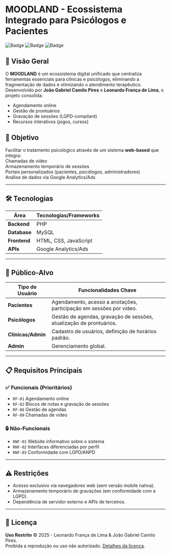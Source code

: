 # MOODLAND - Ecossistema Integrado para Psicólogos e Pacientes  

![Badge](https://img.shields.io/badge/Status-Em%20Desenvolvimento-yellow)   ![Badge](https://img.shields.io/badge/Licen%C3%A7a-Restrito-red)  ![Badge](https://img.shields.io/badge/Tecnologias-PHP%20%7C%20MySQL%20%7C%20HTML%2FCSS%2FJS-blue)  

## 📌 **Visão Geral**  
O **MOODLAND** é um ecossistema digital unificado que centraliza ferramentas essenciais para clínicas e psicólogos, eliminando a fragmentação de dados e otimizando o atendimento terapêutico. Desenvolvido por **João Gabriel Camilo Pires** e **Leonardo França de Lima**, o projeto consolida:  
- Agendamento online  
- Gestão de prontuários  
- Gravação de sessões (LGPD-compliant)  
- Recursos interativos (jogos, cursos)  

## 🎯 **Objetivo**  
Facilitar o tratamento psicológico através de um sistema **web-based** que integra:  
Chamadas de vídeo  
Armazenamento temporário de sessões  
Portais personalizados (pacientes, psicólogos, administradores)  
Análise de dados via Google Analytics/Ads

---

## 🛠 **Tecnologias**  
| Área         | Tecnologias/Frameworks |  
|--------------|------------------------|  
| **Backend**  | PHP                    |  
| **Database** | MySQL                  |  
| **Frontend** | HTML, CSS, JavaScript  |  
| **APIs**     | Google Analytics/Ads   |  

---

## 👥 **Público-Alvo**  
| Tipo de Usuário       | Funcionalidades Chave                                                                 |  
|-----------------------|--------------------------------------------------------------------------------------|  
| **Pacientes**         | Agendamento, acesso a anotações, participação em sessões por vídeo.                  |  
| **Psicólogos**        | Gestão de agendas, gravação de sessões, atualização de prontuários.                  |  
| **Clínicas/Admin**    | Cadastro de usuários, definição de horários padrão.            |  
| **Admin**    | Gerenciamento global.            |  

---

## 📋 **Requisitos Principais**  
### ✅ **Funcionais (Prioritários)**  
- `RF-01` Agendamento online  
- `RF-02` Blocos de notas e gravação de sessões  
- `RF-06` Gestão de agendas  
- `RF-09` Chamadas de vídeo  

### 🔒 **Não-Funcionais**  
- `RNF-01` Website informativo sobre o sistema  
- `RNF-02` Interfaces diferenciadas por perfil  
- `RNF-03` Conformidade com LGPD/ANPD  

---

## ⚠️ **Restrições**  
- Acesso exclusivo via navegadores web (sem versão mobile nativa).  
- Armazenamento temporário de gravações (em conformidade com a LGPD).  
- Dependência de servidor externo e APIs de terceiros.  

---

## 📜 **Licença**  
**Uso Restrito** © 2025 - Leonardo França de Lima & João Gabriel Camilo Pires.  
Proibida a reprodução ou uso não autorizado. [Detalhes da licença](LICENSE.md).  

